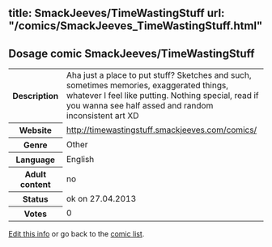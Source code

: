 title: SmackJeeves/TimeWastingStuff
url: "/comics/SmackJeeves_TimeWastingStuff.html"
---
Dosage comic SmackJeeves/TimeWastingStuff
-----------------------------------------

<p id="msg"></p>
<script type="text/javascript">
if (window.location.search === '?edit_info_mail=sent_ok') {
  var elem = document.getElementById("msg");
  elem.innerHTML = 'Edited information sucessfully sent.';
  elem.className = 'ok';
}
</script>
<table class="comicinfo">
<tr>
<th>Description</th><td>Aha just a place to put stuff? Sketches and such, sometimes memories, exaggerated things, whatever I feel like putting. Nothing special, read if you wanna see half assed and random inconsistent art XD</td>
</tr>
<tr>
<th>Website</th><td><a href="http://timewastingstuff.smackjeeves.com/comics/">http://timewastingstuff.smackjeeves.com/comics/</a></td>
</tr>
<tr>
<th>Genre</th><td>Other</td>
</tr>
<tr>
<th>Language</th><td>English</td>
</tr>
<tr>
<th>Adult content</th><td>no</td>
</tr>
<tr>
<th>Status</th><td>ok on 27.04.2013</td>
</tr>
<tr>
<th>Votes</th><td>0</td>
</tr>
</table>

[Edit this info](SmackJeeves_TimeWastingStuff_edit.html) or go back to the [comic list](../comic-index.html).
